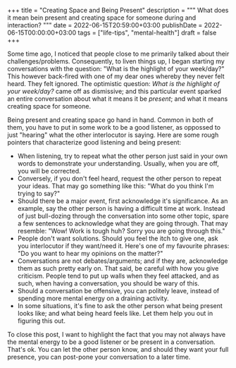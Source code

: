 +++
title = "Creating Space and Being Present"
description = """
  What does it mean bein present and creating space
  for someone during and interaction?
  """
date = 2022-06-15T20:59:00+03:00
publishDate = 2022-06-15T00:00:00+03:00
tags = ["life-tips", "mental-health"]
draft = false
+++

Some time ago, I noticed that people close to me
primarily talked about their
challenges/problems. Consequently, to liven things
up, I began starting my conversations with the
question: "What is the highlight of your
week/day?" This however back-fired with one of my
dear ones whereby they never felt heard. They felt
ignored. The optimistic question: _What is the
highlight of your week/day?_ came off as
dismissive; and this particular event sparked an
entire conversation about what it means it be
_present_; and what it means creating space for
someone.

Being present and creating space go hand in
hand. Common in both of them, you have to put in
some work to be a good listener, as oppossed to
just "hearing" what the other interlocutor is
saying. Here are some rough pointers that
characterize good listening and being present:

-   When listening, try to repeat what the other
    person just said in your own words to
    demonstrate your understanding. Usually, when
    you are off, you will be corrected.
-   Conversely, if you don't feel heard, request the
    other person to repeat your ideas. That may go
    something like this: "What do you think I'm
    trying to say?"
-   Should there be a major event, first acknowledge
    it's significance. As an example, say the other
    person is having a difficult time at
    work. Instead of just bull-dozing through the
    conversation into some other topic, spare a few
    sentences to acknowledge what they are going
    through. That may resemble: "Wow! Work is tough
    huh? Sorry you are going through this."
-   People don't want solutions. Should you feel the
    itch to give one, ask you interlocutor if they
    want/need it. Here's one of my favourite
    phrases: "Do you want to hear my opinions on the
    matter?"
-   Conversations are not debates/arguments; and if
    they are, acknowledge them as such pretty early
    on. That said, be careful with how you give
    criticism. People tend to put up walls when they
    feel attacked, and as such, when having a
    conversation, you should be wary of this.
-   Should a conversation be offensive, you can
    politely leave, instead of spending more mental
    energy on a draining activity.
-   In some situations, it's fine to ask the other
    person what being present looks like; and what
    being heard feels like. Let them help you out in
    figuring this out.

To close this post, I want to highlight the fact
that you may not always have the mental energy to
be a good listener or be present in a
conversation. That's ok. You can let the other
person know, and should they want your full
presence, you can post-pone your conversation to a
later time.
